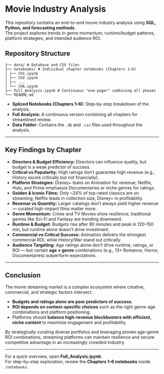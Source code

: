 # Movie Industry Analysis

This repository contains an end-to-end movie industry analysis using **SQL, Python, and forecasting methods**.  
The project explores trends in genre momentum, runtime/budget patterns, platform strategies, and intended audience ROI.

## Repository Structure
```
├── data/ # Database and CSV files
├── notebooks/ # Individual chapter notebooks (Chapters 1–6)
│ ├── CH1.ipynb
│ ├── CH2.ipynb
│ ├── ...
│ └── CH6.ipynb
├── Full_Analysis.ipynb # Continuous "one-pager" combining all phases
└── README.md
```


- **Spliced Notebooks (Chapters 1–6):** Step-by-step breakdown of the analysis.  
- **Full Analysis:** A continuous version combining all chapters for streamlined review.  
- **Data Folder:** Contains the `.db` and `.csv` files used throughout the analysis.  

---

## Key Findings by Chapter
- **Directors & Budget Efficiency:** Directors can influence quality, but budget is a weak predictor of success.  
- **Critical vs Popularity:** High ratings don’t guarantee high revenue (e.g., History excels critically but not financially).  
- **Platform Strategies:** Disney+ leans on Animation for revenue; Netflix, Hulu, and Prime emphasize Documentaries or niche genres for ratings.  
- **Golden & Iconic Films:** Only ~24% of top-rated classics are on streaming; Netflix leads in collection size, Disney+ in profitability.  
- **Revenue vs Quantity:** Larger catalogs don’t always yield higher revenue — curated high-impact films matter more.  
- **Genre Momentum:** Crime and TV Movies show resilience; traditional genres like Sci-Fi and Fantasy are trending downward.  
- **Runtime & Budget:** Budgets rise after 90 minutes and peak in 120–150 min, but runtime alone doesn’t drive investment.  
- **Commercial vs Critical Success:** Animation delivers the strongest commercial ROI, while History/War stand out critically.  
- **Audience Targeting:** Age ratings alone don’t drive runtime, ratings, or ROI — but certain **age × genre** combinations (e.g., 13+ Romance, Horror, Documentaries) outperform expectations.  

---

## Conclusion
The movie streaming market is a complex ecosystem where creative, commercial, and strategic factors intersect.  
- **Budgets and ratings alone are poor predictors of success.**  
- **ROI depends on context-specific choices** such as the right genre-age combinations and platform positioning.  
- Platforms should **balance high-revenue blockbusters with efficient, niche content** to maximize engagement and profitability.  

By strategically curating diverse portfolios and leveraging proven age–genre ROI combinations, streaming platforms can maintain resilience and secure competitive advantage in an increasingly crowded industry.  


---

For a quick overview, open **Full_Analysis.ipynb**.  
For step-by-step exploration, review the **Chapters 1–6 notebooks** inside `/notebooks`.
